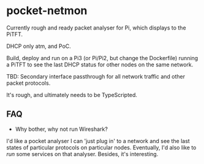 # pocket-netmon

Currently rough and ready packet analyser for Pi, which displays to the PiTFT.

DHCP only atm, and PoC.

Build, deploy and run on a Pi3 (or Pi/Pi2, but change the Dockerfile) running a PiTFT to see the last DHCP status for other nodes on the same network.

TBD: Secondary interface passthrough for all network traffic and other packet protocols.

It's rough, and ultimately needs to be TypeScripted.

## FAQ

* Why bother, why not run Wireshark?

I'd like a pocket analyser I can 'just plug in' to a network and see the last states of particular protocols on particular nodes. Eventually, I'd also like to *run* some services on that analyser. Besides, it's interesting.
